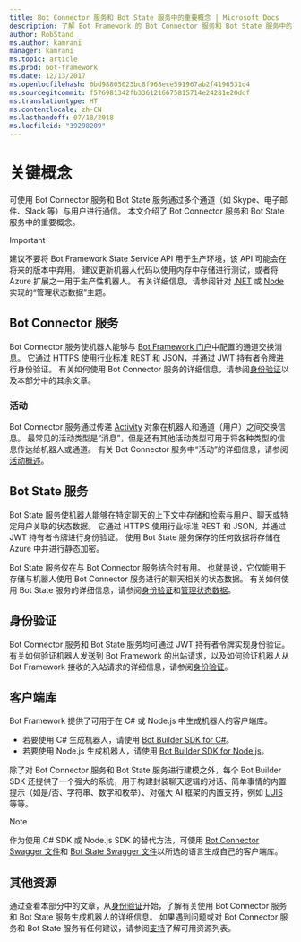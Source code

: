 ```yaml
---
title: Bot Connector 服务和 Bot State 服务中的重要概念 | Microsoft Docs
description: 了解 Bot Framework 的 Bot Connector 服务和 Bot State 服务中的重要概念。
author: RobStand
ms.author: kamrani
manager: kamrani
ms.topic: article
ms.prod: bot-framework
ms.date: 12/13/2017
ms.openlocfilehash: 0bd98805023bc8f968ece591967ab2f4196531d4
ms.sourcegitcommit: f576981342fb3361216675815714e24281e20ddf
ms.translationtype: HT
ms.contentlocale: zh-CN
ms.lasthandoff: 07/18/2018
ms.locfileid: "39298209"
---
```

# <a name="key-concepts"></a>关键概念

可使用 Bot Connector 服务和 Bot State 服务通过多个通道（如 Skype、电子邮件、Slack 等）与用户进行通信。 本文介绍了 Bot Connector 服务和 Bot State 服务中的重要概念。

> [!IMPORTANT]
> 建议不要将 Bot Framework State Service API 用于生产环境，该 API 可能会在将来的版本中弃用。 建议更新机器人代码以使用内存中存储进行测试，或者将 Azure 扩展之一用于生产性机器人。 有关详细信息，请参阅针对 [.NET](~/dotnet/bot-builder-dotnet-state.md) 或 [Node](~/nodejs/bot-builder-nodejs-state.md) 实现的“管理状态数据”主题。

## <a name="bot-connector-service"></a>Bot Connector 服务

Bot Connector 服务使机器人能够与 <a href="https://dev.botframework.com/" target="_blank">Bot Framework 门户</a>中配置的通道交换消息。 它通过 HTTPS 使用行业标准 REST 和 JSON，并通过 JWT 持有者令牌进行身份验证。 有关如何使用 Bot Connector 服务的详细信息，请参阅[身份验证](bot-framework-rest-connector-authentication.md)以及本部分中的其余文章。

### <a name="activity"></a>活动

Bot Connector 服务通过传递 [Activity][Activity] 对象在机器人和通道（用户）之间交换信息。 最常见的活动类型是“消息”，但是还有其他活动类型可用于将各种类型的信息传达给机器人或通道。 有关 Bot Connector 服务中“活动”的详细信息，请参阅[活动概述](bot-framework-rest-connector-activities.md)。

## <a name="bot-state-service"></a>Bot State 服务

Bot State 服务使机器人能够在特定聊天的上下文中存储和检索与用户、聊天或特定用户关联的状态数据。 它通过 HTTPS 使用行业标准 REST 和 JSON，并通过 JWT 持有者令牌进行身份验证。 使用 Bot State 服务保存的任何数据将存储在 Azure 中并进行静态加密。

Bot State 服务仅在与 Bot Connector 服务结合时有用。 也就是说，它仅能用于存储与机器人使用 Bot Connector 服务进行的聊天相关的状态数据。 有关如何使用 Bot State 服务的详细信息，请参阅[身份验证](bot-framework-rest-connector-authentication.md)和[管理状态数据](bot-framework-rest-state.md)。

## <a name="authentication"></a>身份验证

Bot Connector 服务和 Bot State 服务均可通过 JWT 持有者令牌实现身份验证。 有关如何验证机器人发送到 Bot Framework 的出站请求，以及如何验证机器人从 Bot Framework 接收的入站请求的详细信息，请参阅[身份验证](bot-framework-rest-connector-authentication.md)。 

## <a name="client-libraries"></a>客户端库

Bot Framework 提供了可用于在 C# 或 Node.js 中生成机器人的客户端库。 

- 若要使用 C# 生成机器人，请使用 [Bot Builder SDK for C#](../dotnet/bot-builder-dotnet-overview.md)。 
- 若要使用 Node.js 生成机器人，请使用 [Bot Builder SDK for Node.js](../nodejs/index.md)。 

除了对 Bot Connector 服务和 Bot State 服务进行建模之外，每个 Bot Builder SDK 还提供了一个强大的系统，用于构建封装聊天逻辑的对话、简单事情的内置提示（如是/否、字符串、数字和枚举）、对强大 AI 框架的内置支持，例如 <a href="https://www.luis.ai/" target="_blank">LUIS</a> 等等。 

> [!NOTE]
> 作为使用 C# SDK 或 Node.js SDK 的替代方法，可使用 <a href="https://raw.githubusercontent.com/Microsoft/BotBuilder/master/CSharp/Library/Microsoft.Bot.Connector.Shared/Swagger/ConnectorAPI.json" target="_blank">Bot Connector Swagger 文件</a>和 <a href="https://raw.githubusercontent.com/Microsoft/BotBuilder/master/CSharp/Library/Microsoft.Bot.Connector.Shared/Swagger/StateAPI.json" target="_blank">Bot State Swagger 文件</a>以所选的语言生成自己的客户端库。

## <a name="additional-resources"></a>其他资源

通过查看本部分中的文章，从[身份验证](bot-framework-rest-connector-authentication.md)开始，了解有关使用 Bot Connector 服务和 Bot State 服务生成机器人的详细信息。 如果遇到问题或对 Bot Connector 服务和 Bot State 服务有任何建议，请参阅[支持](../bot-service-resources-links-help.md)了解可用资源列表。 

[Activity]: bot-framework-rest-connector-api-reference.md#activity-object